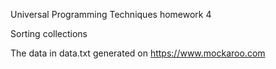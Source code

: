 Universal Programming Techniques homework 4

Sorting collections

The data in data.txt generated on https://www.mockaroo.com